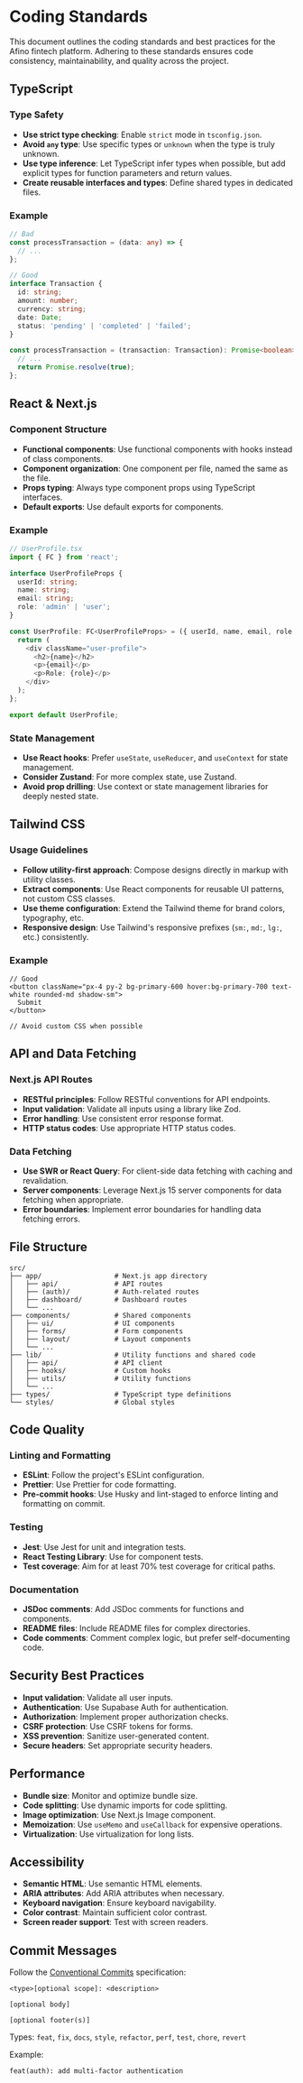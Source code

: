 # Coding Standards

This document outlines the coding standards and best practices for the Afino fintech platform. Adhering to these standards ensures code consistency, maintainability, and quality across the project.

## TypeScript

### Type Safety

- **Use strict type checking**: Enable `strict` mode in `tsconfig.json`.
- **Avoid `any` type**: Use specific types or `unknown` when the type is truly unknown.
- **Use type inference**: Let TypeScript infer types when possible, but add explicit types for function parameters and return values.
- **Create reusable interfaces and types**: Define shared types in dedicated files.

### Example

```typescript
// Bad
const processTransaction = (data: any) => {
  // ...
};

// Good
interface Transaction {
  id: string;
  amount: number;
  currency: string;
  date: Date;
  status: 'pending' | 'completed' | 'failed';
}

const processTransaction = (transaction: Transaction): Promise<boolean> => {
  // ...
  return Promise.resolve(true);
};
```

## React & Next.js

### Component Structure

- **Functional components**: Use functional components with hooks instead of class components.
- **Component organization**: One component per file, named the same as the file.
- **Props typing**: Always type component props using TypeScript interfaces.
- **Default exports**: Use default exports for components.

### Example

```typescript
// UserProfile.tsx
import { FC } from 'react';

interface UserProfileProps {
  userId: string;
  name: string;
  email: string;
  role: 'admin' | 'user';
}

const UserProfile: FC<UserProfileProps> = ({ userId, name, email, role }) => {
  return (
    <div className="user-profile">
      <h2>{name}</h2>
      <p>{email}</p>
      <p>Role: {role}</p>
    </div>
  );
};

export default UserProfile;
```

### State Management

- **Use React hooks**: Prefer `useState`, `useReducer`, and `useContext` for state management.
- **Consider Zustand**: For more complex state, use Zustand.
- **Avoid prop drilling**: Use context or state management libraries for deeply nested state.

## Tailwind CSS

### Usage Guidelines

- **Follow utility-first approach**: Compose designs directly in markup with utility classes.
- **Extract components**: Use React components for reusable UI patterns, not custom CSS classes.
- **Use theme configuration**: Extend the Tailwind theme for brand colors, typography, etc.
- **Responsive design**: Use Tailwind's responsive prefixes (`sm:`, `md:`, `lg:`, etc.) consistently.

### Example

```tsx
// Good
<button className="px-4 py-2 bg-primary-600 hover:bg-primary-700 text-white rounded-md shadow-sm">
  Submit
</button>

// Avoid custom CSS when possible
```

## API and Data Fetching

### Next.js API Routes

- **RESTful principles**: Follow RESTful conventions for API endpoints.
- **Input validation**: Validate all inputs using a library like Zod.
- **Error handling**: Use consistent error response format.
- **HTTP status codes**: Use appropriate HTTP status codes.

### Data Fetching

- **Use SWR or React Query**: For client-side data fetching with caching and revalidation.
- **Server components**: Leverage Next.js 15 server components for data fetching when appropriate.
- **Error boundaries**: Implement error boundaries for handling data fetching errors.

## File Structure

```
src/
├── app/                  # Next.js app directory
│   ├── api/              # API routes
│   ├── (auth)/           # Auth-related routes
│   ├── dashboard/        # Dashboard routes
│   └── ...
├── components/           # Shared components
│   ├── ui/               # UI components
│   ├── forms/            # Form components
│   ├── layout/           # Layout components
│   └── ...
├── lib/                  # Utility functions and shared code
│   ├── api/              # API client
│   ├── hooks/            # Custom hooks
│   ├── utils/            # Utility functions
│   └── ...
├── types/                # TypeScript type definitions
└── styles/               # Global styles
```

## Code Quality

### Linting and Formatting

- **ESLint**: Follow the project's ESLint configuration.
- **Prettier**: Use Prettier for code formatting.
- **Pre-commit hooks**: Use Husky and lint-staged to enforce linting and formatting on commit.

### Testing

- **Jest**: Use Jest for unit and integration tests.
- **React Testing Library**: Use for component tests.
- **Test coverage**: Aim for at least 70% test coverage for critical paths.

### Documentation

- **JSDoc comments**: Add JSDoc comments for functions and components.
- **README files**: Include README files for complex directories.
- **Code comments**: Comment complex logic, but prefer self-documenting code.

## Security Best Practices

- **Input validation**: Validate all user inputs.
- **Authentication**: Use Supabase Auth for authentication.
- **Authorization**: Implement proper authorization checks.
- **CSRF protection**: Use CSRF tokens for forms.
- **XSS prevention**: Sanitize user-generated content.
- **Secure headers**: Set appropriate security headers.

## Performance

- **Bundle size**: Monitor and optimize bundle size.
- **Code splitting**: Use dynamic imports for code splitting.
- **Image optimization**: Use Next.js Image component.
- **Memoization**: Use `useMemo` and `useCallback` for expensive operations.
- **Virtualization**: Use virtualization for long lists.

## Accessibility

- **Semantic HTML**: Use semantic HTML elements.
- **ARIA attributes**: Add ARIA attributes when necessary.
- **Keyboard navigation**: Ensure keyboard navigability.
- **Color contrast**: Maintain sufficient color contrast.
- **Screen reader support**: Test with screen readers.

## Commit Messages

Follow the [Conventional Commits](https://www.conventionalcommits.org/) specification:

```
<type>[optional scope]: <description>

[optional body]

[optional footer(s)]
```

Types: `feat`, `fix`, `docs`, `style`, `refactor`, `perf`, `test`, `chore`, `revert`

Example:
```
feat(auth): add multi-factor authentication
``` 